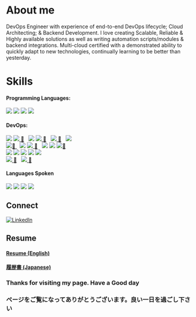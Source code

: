 # About me
DevOps Engineer  with experience of end-to-end DevOps lifecycle; Cloud
Architecting; & Backend Development. I love creating Scalable, Reliable & Highly available solutions as
well as writing automation scripts/modules & backend integrations. Multi-cloud certified with a
demonstrated ability to quickly adapt to new technologies, continually learning to be better than yesterday.

# Skills
#### Programming Languages:
![](https://img.shields.io/badge/Programming-Python-blue)
![](https://img.shields.io/badge/Programming-JavaScript-yellow)
![](https://img.shields.io/badge/Programming-Go-lightblue)
![](https://img.shields.io/badge/Programming-C++-blueviolet) 

#### DevOps:
![](https://img.shields.io/badge/Cloud-AWS-yellow)
[![](https://img.shields.io/badge/Cloud-GCP-blue) 🔗](https://github.com/rbnhd/pipeline-webapp-x) &nbsp;
![](https://img.shields.io/badge/Cloud-Azure-blue)
[![](https://img.shields.io/badge/IaC-Terraform-purple) 🔗](https://github.com/rbnhd/pipeline-webapp-x) &nbsp;
[![](https://img.shields.io/badge/Cloud_Architect-blue?style=flat&logo=architecture) 🔗](https://google.accredible.com/8afaa873-0aa9-4a4d-8f5f-0545880a464f) &nbsp;
![](https://img.shields.io/badge/Cloud_Developer-blue?style=flat&logo=develop)
<br>
[![](https://img.shields.io/badge/DevOps-CI%2FCD-brightgreen)🔗 ](https://google.accredible.com/d6e493f1-23c4-4d96-9cce-069912a3f27c) &nbsp;
![](https://img.shields.io/badge/DevOps-Git-orange)
[![](https://img.shields.io/badge/Container-Docker-blue) 🔗](https://github.com/rbnhd/ask-out-crush) &nbsp;
![](https://img.shields.io/badge/Orchestration-Kubernetes-blue)
![](https://img.shields.io/badge/CI_Tool-Jenkins-red)
[![](https://img.shields.io/badge/SRE-Principles-lightgrey)🔗 ](https://google.accredible.com/d6e493f1-23c4-4d96-9cce-069912a3f27c)
<br>
![](https://img.shields.io/badge/Linux-Admin-black)
![](https://img.shields.io/badge/Networking-Security-green)
![](https://img.shields.io/badge/Serverless-Architecture-orange)
![](https://img.shields.io/badge/Web_Server-Nginx-green)
![](https://img.shields.io/badge/Open_Source-Contribution-brightgreen)
<br>
[![](https://img.shields.io/badge/Machine_Learning-ML-blue) 🔗](https://github.com/rbnhd/Travel-Time-Optimization-using-Machine-Learning) &nbsp;
[![](https://img.shields.io/badge/Artificial_Intelligence-AI-blueviolet) 🔗](https://github.com/rbnhd/Music-Recommendation-System) &nbsp;

#### Languages Spoken
![](https://img.shields.io/badge/Language-English-brightgreen)
![](https://img.shields.io/badge/Language-Japanese-red)
![](https://img.shields.io/badge/Language-Hindi-blue)
![](https://img.shields.io/badge/Language-Maithili-lightgrey)










## Connect
[![LinkedIn][linkedin-shield]][linkedin-url]  


## Resume
#### [Resume (English)](./pdf/resume-eng.pdf)

#### [履歴書 (Japanese)](./pdf/resume-jp.pdf)


###  Thanks for visiting my page. Have a Good day
###  ページをご覧になってありがとうございます。良い一日を過ごし下さい


<!-- MARKDOWN LINKS & IMAGES -->
[linkedin-shield]: https://img.shields.io/badge/LinkedIn-0077B5?style=for-the-badge&logo=linkedin&logoColor=white
[linkedin-url]: https://www.linkedin.com/in/vikram-kushwaha/

